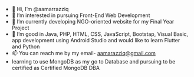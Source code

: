 - 👋 Hi, I’m @aamarrazziq
- 👀 I’m interested in pursuing Front-End Web Development
- 🌱 I’m currently developing NGO-oriented website for my Final Year Project
- 💞️ I’m good in Java, PHP, HTML, CSS, JavaScript, Bootstap, Visual Basic, app development using Android Studio and would like to learn Flutter and Python 
- 📫 You can reach me by my email- aamarazziq@gmail.com
- learning to use MongoDB as my go to Database and pursuing to be certified as Certified MongoDB DBA
<!---
aamarrazziq/aamarrazziq is a ✨ special ✨ repository because its `README.md` (this file) appears on your GitHub profile.
You can click the Preview link to take a look at your changes.
--->
